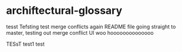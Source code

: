 # archiftectural-glossary
tesst
Tefsting test merge conflicts again README file going straight to master, testing out merge conflict UI woo hoooooooooooooo

TESsT test1
test
